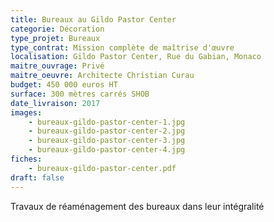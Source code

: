 ```yaml
---
title: Bureaux au Gildo Pastor Center
categorie: Décoration
type_projet: Bureaux
type_contrat: Mission complète de maîtrise d'œuvre
localisation: Gildo Pastor Center, Rue du Gabian, Monaco
maitre_ouvrage: Privé
maitre_oeuvre: Architecte Christian Curau
budget: 450 000 euros HT
surface: 300 mètres carrés SHOB
date_livraison: 2017
images:
    - bureaux-gildo-pastor-center-1.jpg
    - bureaux-gildo-pastor-center-2.jpg
    - bureaux-gildo-pastor-center-3.jpg
    - bureaux-gildo-pastor-center-4.jpg
fiches:
    - bureaux-gildo-pastor-center.pdf
draft: false
---
```

Travaux de réaménagement des bureaux dans leur intégralité
